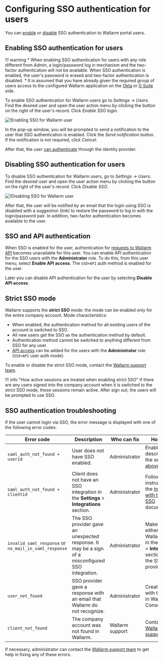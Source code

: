 #   Configuring SSO authentication for users

[img-enable-sso-for-user]:  ../../../images/admin-guides/configuration-guides/sso/enable-sso-for-user.png
[img-disable-sso-for-user]: ../../../images/admin-guides/configuration-guides/sso/disable-sso-for-user.png

[doc-allow-access-gsuite]:  gsuite/allow-access-to-wl.md
[doc-allow-access-okta]:    okta/allow-access-to-wl.md

[doc-user-sso-guide]:       ../../../user-guides/use-sso.md
[doc-disable-sso]:          change-sso-provider.md   

[anchor-enable]:            #enabling-sso-authentication-for-users 
[anchor-disable]:           #disabling-sso-authentication-for-users      

You can [enable][anchor-enable] or [disable][anchor-disable] SSO authentication to Wallarm portal users.


##   Enabling SSO authentication for users

!!! warning
    *   When enabling SSO authentication for users with any role different from *Admin*, a login/password log in mechanism and the two-factor authentication will not be available. When SSO authentication is enabled, the user's password is erased and two-factor authentication is disabled.
    *   It is assumed that you have already given the required group of users access to the configured Wallarm application on the [Okta][doc-allow-access-okta] or [G Suite][doc-allow-access-gsuite] side.


To enable SSO authentication for Wallarm users go to *Settings → Users*. Find the desired user and open the user action menu by clicking the button on the right of the user's record. Click *Enable SSO login*.

![!Enabling SSO for Wallarm user][img-enable-sso-for-user]

In the pop-up window, you will be prompted to send a notification to the user that SSO authentication is enabled. Click the *Send notification* button. If the notification is not required, click *Cancel*.

After that, the user [can authenticate][doc-user-sso-guide] through the identity provider.


##  Disabling SSO authentication for users

To disable SSO authentication for Wallarm users, go to *Settings → Users*. Find the desired user and open the user action menu by clicking the button on the right of the user's record. Click *Disable SSO*.

![!Disabling SSO for Wallarm user][img-disable-sso-for-user]

After that, the user will be notified by an email that the login using SSO is disabled with a suggestion (link) to restore the password to log in with the login/password pair. In addition, two-factor authentication becomes available to the user.

## SSO and API authentication

When SSO is enabled for the user, authentication for [requests to Wallarm API](../../../api/overview.md#your-own-client) becomes unavailable for this user. You can enable API authentication for the SSO users with the **Administrator** role. To do this, from this user menu, select **Enable API access**. The `SSO+API` auth method is enabled for the user.

Later you can disable API authentication for the user by selecting **Disable API access**.

## Strict SSO mode

Wallarm supports the **strict SSO** mode: the mode can be enabled only for the entire company account. Mode characteristics:

* When enabled, the authentication method for all existing users of the account is switched to SSO.
* All new users get the SSO as the authentication method by default.
* Authentication method cannot be switched to anything different from SSO for any user.
* [API access](#sso-and-api-authentication) can be added for the users with the **Administrator** role (`SSO+API` user auth mode).

To enable or disable the strict SSO mode, contact the [Wallarm support team](mailto:support@wallarm.com).

!!! info "How active sessions are treated when enabling strict SSO"
    If there are any users signed into the company account when it is switched to the strict SSO mode, these sessions remain active. After sign out, the users will be prompted to use SSO.

## SSO authentication troubleshooting

If the user cannot login via SSO, the error message is displayed with one of the following error codes:

| Error code | Description | Who can fix | How to fix |
|--|--|--|--|
| `saml_auth_not_found + userid` | User does not have SSO enabled. | Administrator | Enable SSO as described in the section [above](#enabling-sso-authentication-for-users). |
| `saml_auth_not_found + clientid` | Client does not have an SSO integration in the **Settings** > **Integrations** section. | Administrator  | Follow the instructions in the [integration with the SAML SSO](intro.md) documentation. |
| `invalid_saml_response` or `no_mail_in_saml_response` | The SSO provider gave an unexpected response. It may be a sign of a misconfigured SSO integration. | Administrator | Make changes either on the Wallarm side, in the **Settings** > **Integrations** section, or on the SSO provider side. |
| `user_not_found` | SSO provider gave a response with an email that Wallarm do not recognize. | Administrator | Create a user with this email in Wallarm Console |
| `client_not_found` | The company account was not found in Wallarm. | Wallarm support | Contact the [Wallarm support team](mailto:support@wallarm.com). |

 If necessary, administrator can contact the [Wallarm support team](mailto:support@wallarm.com) to get help in fixing any of these errors.